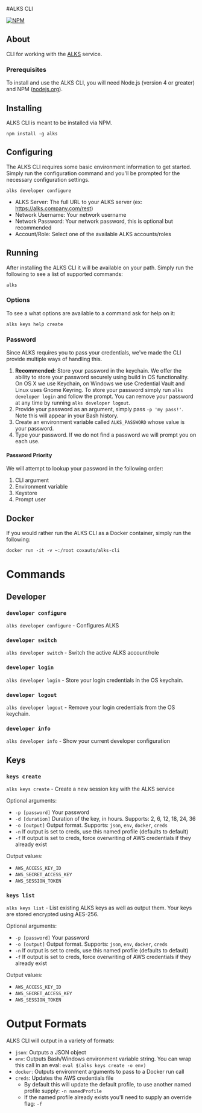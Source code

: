 #ALKS CLI

[![NPM](https://nodei.co/npm/alks.png?downloads=true&downloadRank=true&stars=true)](https://nodei.co/npm/alks/)

## About
CLI for working with the [ALKS](https://github.com/Cox-Automotive/ALKS) service.

### Prerequisites

To install and use the ALKS CLI, you will need Node.js (version 4 or greater) and NPM ([nodejs.org](https://nodejs.org/en/download/package-manager)).

## Installing

ALKS CLI is meant to be installed via NPM.

```
npm install -g alks
```

## Configuring

The ALKS CLI requires some basic environment information to get started. Simply run the configuration command and you'll be prompted for the necessary configuration settings.

    alks developer configure

* ALKS Server: The full URL to your ALKS server (ex: https://alks.company.com/rest)
* Network Username: Your network username
* Network Password: Your network password, this is optional but recommended
* Account/Role: Select one of the available ALKS accounts/roles

## Running

After installing the ALKS CLI it will be available on your path. Simply run the following to see a list of supported commands:

    alks

### Options

To see a what options are available to a command ask for help on it:

    alks keys help create

### Password

Since ALKS requires you to pass your credentials, we've made the CLI provide multiple ways of handling this. 

1. **Recommended:** Store your password in the keychain. We offer the ability to store your password securely using build in OS functionality. On OS X we use Keychain, on Windows we use Credential Vault and Linux uses Gnome Keyring. To store your password simply run `alks developer login` and follow the prompt. You can remove your password at any time by running `alks developer logout`.
2. Provide your password as an argument, simply pass `-p 'my pass!'`. Note this will appear in your Bash history.
3. Create an environment variable called `ALKS_PASSWORD` whose value is your password.
4. Type your password. If we do not find a password we will prompt you on each use.


#### Password Priority

We will attempt to lookup your password in the following order:

1. CLI argument
2. Environment variable
3. Keystore
4. Prompt user  

## Docker

If you would rather run the ALKS CLI as a Docker container, simply run the following:

```
docker run -it -v ~:/root coxauto/alks-cli
```

# Commands

## Developer

### `developer configure`

`alks developer configure` - Configures ALKS 

### `developer switch` 

`alks developer switch` - Switch the active ALKS account/role

### `developer login`

`alks developer login` - Store your login credentials in the OS keychain.

### `developer logout`

`alks developer logout` - Remove your login credentials from the OS keychain.

### `developer info`

`alks developer info` - Show your current developer configuration

## Keys

### `keys create`

`alks keys create` - Create a new session key with the ALKS service

Optional arguments:

* `-p [password]` Your password
* `-d [duration]` Duration of the key, in hours. Supports: 2, 6, 12, 18, 24, 36
* `-o [output]` Output format. Supports: `json`, `env`, `docker`, `creds`
* `-n` If output is set to creds, use this named profile (defaults to default)
* `-f` If output is set to creds, force overwriting of AWS credentials if they already exist

Output values:

* `AWS_ACCESS_KEY_ID`
* `AWS_SECRET_ACCESS_KEY`
* `AWS_SESSION_TOKEN`

### `keys list`

`alks keys list` - List existing ALKS keys as well as output them. Your keys are stored encrypted using AES-256.

Optional arguments:

* `-p [password]` Your password
* `-o [output]` Output format. Supports: `json`, `env`, `docker`, `creds`
* `-n` If output is set to creds, use this named profile (defaults to default)
* `-f` If output is set to creds, force overwriting of AWS credentials if they already exist

Output values:

* `AWS_ACCESS_KEY_ID`
* `AWS_SECRET_ACCESS_KEY`
* `AWS_SESSION_TOKEN`

# Output Formats

ALKS CLI will output in a variety of formats:

* `json`: Outputs a JSON object
* `env`: Outputs Bash/Windows environment variable string. You can wrap this call in an eval:  `eval $(alks keys create -o env)`
* `docker`: Outputs environment arguments to pass to a Docker run call
* `creds`: Updates the AWS credentials file
	* By default this will update the default profile, to use another named profile supply: `-n namedProfile`
	* If the named profile already exists you'll need to supply an override flag: `-f`